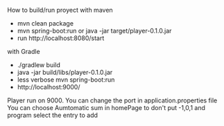 How to build/run proyect
with maven 
* mvn clean package
* mvn spring-boot:run  or java -jar target/player-0.1.0.jar
* run http://localhost:8080/start

with Gradle
* ./gradlew build
* java -jar build/libs/player-0.1.0.jar
* less verbose mvn spring-boot:run
* http://localhost:9000/


Player run on 9000. You can change the port in application.properties file
You can choose Aumtomatic sum in homePage to don't put -1,0,1 and program select the entry to add